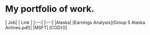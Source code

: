 
# My portfolio of work. 

| Job| | Link |
|:--:| |:--:|
|Alaska| [Earnings Analysis](Group 5 Alaska Airlines.pdf)|
|MSFT| [COD}()|
